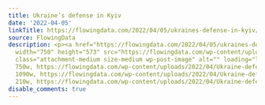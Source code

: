 ```yaml
---
title: Ukraine’s defense in Kyiv
date: '2022-04-05'
linkTitle: https://flowingdata.com/2022/04/05/ukraines-defense-in-kyiv/
source: FlowingData
description: <p><a href="https://flowingdata.com/2022/04/05/ukraines-defense-in-kyiv/"><img
  width="750" height="573" src="https://flowingdata.com/wp-content/uploads/2022/04/Ukraine-defense-750x573.png"
  class="attachment-medium size-medium wp-post-image" alt="" loading="lazy" srcset="https://flowingdata.com/wp-content/uploads/2022/04/Ukraine-defense-750x573.png
  750w, https://flowingdata.com/wp-content/uploads/2022/04/Ukraine-defense-1090x832.png
  1090w, https://flowingdata.com/wp-content/uploads/2022/04/Ukraine-defense-210x160.png
  210w, https://flowingdata.com/wp-content/uploads/2022/04/Ukraine-defense-768x5 ...
disable_comments: true
---
```

<p><a href="https://flowingdata.com/2022/04/05/ukraines-defense-in-kyiv/"><img width="750" height="573" src="https://flowingdata.com/wp-content/uploads/2022/04/Ukraine-defense-750x573.png" class="attachment-medium size-medium wp-post-image" alt="" loading="lazy" srcset="https://flowingdata.com/wp-content/uploads/2022/04/Ukraine-defense-750x573.png 750w, https://flowingdata.com/wp-content/uploads/2022/04/Ukraine-defense-1090x832.png 1090w, https://flowingdata.com/wp-content/uploads/2022/04/Ukraine-defense-210x160.png 210w, https://flowingdata.com/wp-content/uploads/2022/04/Ukraine-defense-768x5 ...